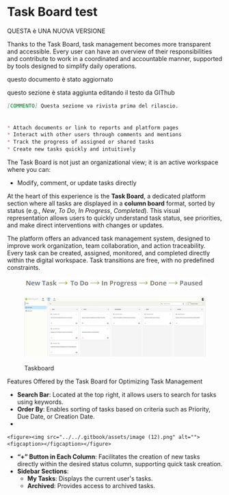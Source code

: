 # Task Board test

QUESTA è UNA NUOVA VERSIONE &#x20;





Thanks to the Task Board, task management becomes more transparent and accessible. Every user can have an overview of their responsibilities and contribute to work in a coordinated and accountable manner, supported by tools designed to simplify daily operations.

questo documento è stato aggiornato

questo sezione è stata aggiunta editando il testo da GIThub

```md
[COMMENTO] Questa sezione va rivista prima del rilascio.


* Attach documents or link to reports and platform pages
* Interact with other users through comments and mentions
* Track the progress of assigned or shared tasks
* Create new tasks quickly and intuitively

```

The Task Board is not just an organizational view; it is an active workspace where you can:

* Modify, comment, or update tasks directly

At the heart of this experience is the **Task Board**, a dedicated platform section where all tasks are displayed in a **column board** format, sorted by status (e.g., _New_, _To Do_, _In Progress_, _Completed_). This visual representation allows users to quickly understand task status, see priorities, and make direct interventions with changes or updates.

The platform offers an advanced task management system, designed to improve work organization, team collaboration, and action traceability. Every task can be created, assigned, monitored, and completed directly within the digital workspace. Task transitions are free, with no predefined constraints.

<figure><img src="../../.gitbook/assets/image (19).png" alt=""><figcaption></figcaption></figure>

<figure><img src="../../.gitbook/assets/image (11).png" alt=""><figcaption><p>Taskboard</p></figcaption></figure>

Features Offered by the Task Board for Optimizing Task Management

* **Search Bar**: Located at the top right, it allows users to search for tasks using keywords.​
* **Order By**: Enables sorting of tasks based on criteria such as Priority, Due Date, or Creation Date.​
*

```
<figure><img src="../../.gitbook/assets/image (12).png" alt=""><figcaption></figcaption></figure>
```

* **“+” Button in Each Column**: Facilitates the creation of new tasks directly within the desired status column, supporting quick task creation.
* **Sidebar Sections**:
  * **My Tasks**: Displays the current user's tasks.
  * **Archived**: Provides access to archived tasks.​
